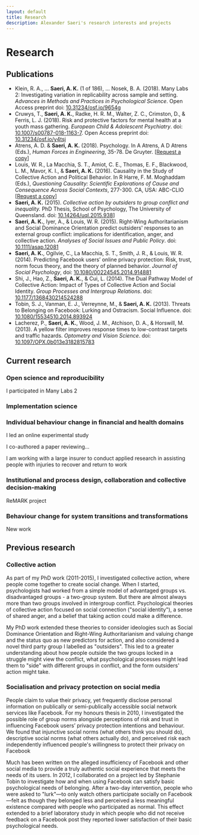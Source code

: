 ```yaml
---
layout: default
title: Research
description: Alexander Saeri's research interests and projects
---
```


# Research

## Publications

- Klein, R. A., ... **Saeri, A. K.** (1 of 186), ... Nosek, B. A. (2018). Many Labs 2: Investigating variation in replicability across sample and setting. *Advances in Methods and Practices in Psychological Science*. Open Access preprint doi: [10.31234/osf.io/9654g](https://doi.org/10.31234/osf.io/9654g)
- Cruwys, T., **Saeri, A. K.**, Radke, H. R. M., Walter, Z. C., Crimston, D., & Ferris, L. J. (2018). Risk and protective factors for mental health at a youth mass gathering. *European Child & Adolescent Psychiatry*. doi: [10.1007/s00787-018-1163-7](https://doi.org/10.1007/s00787-018-1163-7). Open Access preprint doi: [10.31234/osf.io/y4tsj](https://doi.org/10.31234/osf.io/y4tsj)
- Atrens, A. D. & **Saeri, A. K.** (2018). Psychology. In A Atrens, A D Atrens (Eds.), *Human Forces in Engineering*, 35-78. De Gruyter. [[Request a copy](mailto:alexander@aksaeri.com?subject=Request%20Psychology%20Chapter)]
- Louis, W. R., La Macchia, S. T., Amiot, C. E., Thomas, E. F., Blackwood, L. M., Mavor, K. I., & **Saeri, A. K.** (2016). Causality in the Study of Collective Action and Political Behavior. In R Harre, F. M. Moghaddam (Eds.), *Questioning Causality: Scientific Explorations of Cause and Consequence Across Social Contexts*, 277-300. CA, USA: ABC-CLIO [[Request a copy](mailto:alexander@aksaeri.com?subject=Request%20Causality%20Chapter)]
- **Saeri, A. K.** (2015). *Collective action by outsiders to group conflict and inequality.* PhD Thesis, School of Psychology, The University of Queensland. doi: [10.14264/uql.2015.938](https://doi.org/10.14264/uql.2015.938)]
- **Saeri, A. K.**, Iyer, A., & Louis, W. R. (2015). Right-Wing Authoritarianism and Social Dominance Orientation predict outsiders' responses to an external group conflict: implications for identification, anger, and collective action. *Analyses of Social Issues and Public Policy*. doi: [10.1111/asap.12081](https://doi.org/10.1111/asap.12081)
- **Saeri, A. K.**, Ogilvie, C., La Macchia, S. T., Smith, J. R., & Louis, W. R. (2014). Predicting Facebook users’ online privacy protection: Risk, trust, norm focus theory, and the theory of planned behavior. *Journal of Social Psychology*, doi:  [10.1080/00224545.2014.914881](https://10.1080/00224545.2014.914881)
- Shi, J., Hao, Z., **Saeri, A. K.**, & Cui, L. (2014). The Dual Pathway Model of Collective Action: Impact of Types of Collective Action and Social Identity. *Group Processes and Intergroup Relations*. doi: [10.1177/1368430214524288](https://doi.org/10.1177/1368430214524288)
- Tobin, S. J., Vanman, E. J., Verreynne, M., & **Saeri, A. K.** (2013). Threats to Belonging on Facebook: Lurking and Ostracism. Social Influence. doi: [10.1080/15534510.2014.893924](https://doi.org/10.1080/15534510.2014.893924)
- Lacherez, P., **Saeri, A. K.**, Wood, J. M., Atchison, D. A., & Horswill, M. (2013). A yellow filter improves response times to low-contrast targets and traffic hazards. *Optometry and Vision Science*. doi: [10.1097/OPX.0b013e3182815783](https://10.1097/OPX.0b013e3182815783)

## Current research

### Open science and reproducibility
I participated in Many Labs 2

### Implementation science

### Individual behaviour change in financial and health domains
I led an online experimental study

I co-authored a paper reviewing...

I am working with a large insurer to conduct applied research in assisting people with injuries to recover and return to work

### Institutional and process design, collaboration and collective decision-making

ReMARK project

### Behaviour change for system transitions and transformations

New work

## Previous research

### Collective action

As part of my PhD work (2011-2015), I investigated collective action, where people come together to create social change. When I started, psychologists had worked from a simple model of advantaged groups vs. disadvantaged groups - a two-group system. But there are almost always more than two groups involved in intergroup conflict. Psychological theories of collective action focused on social connection ("social identity"), a sense of shared anger, and a belief that taking action could make a difference. 

My PhD work extended these theories to consider ideologies such as Social Dominance Orientation and Right-Wing Authoritarianism and valuing change and the status quo as new predictors for action, and also considered a novel third party group I labelled as "outsiders". This led to a greater understanding about how people outside the two groups locked in a struggle might view the conflict, what psychological processes might lead them to "side" with different groups in conflict, and the form outsiders' action might take.

### Socialisation and privacy protection on social media

People claim to value their privacy, yet frequently disclose personal information on publically or semi-publically accessible social network services like Facebook. For my honours thesis in 2010, I investigated the possible role of group norms alongside perceptions of risk and trust in influencing Facebook users’ privacy protection intentions and behaviour. We found that injunctive social norms (what others think you should do), descriptive social norms (what others actually do), and perceived risk each independently influenced people's willingness to protect their privacy on Facebook

Much has been written on the alleged insufficiency of Facebook and other social media to provide a truly authentic social experience that meets the needs of its users. In 2012, I collaborated on a project led by Stephanie Tobin to investigate how and when using Facebook can satisfy basic psychological needs of belonging. After a two-day intervention, people who were asked to "lurk"—to only watch others participate socially on Facebook—felt as though they belonged less and perceived a less meaningful existence compared with people who participated as normal. This effect extended to a brief laboratory study in which people who did not receive feedback on a Facebook post they reported lower satisfaction of their basic psychological needs.
